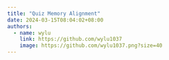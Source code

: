 ```yaml
---
title: "Quiz Memory Alignment"
date: 2024-03-15T08:04:02+08:00
authors:
  - name: wylu
    link: https://github.com/wylu1037
    image: https://github.com/wylu1037.png?size=40
---
```

